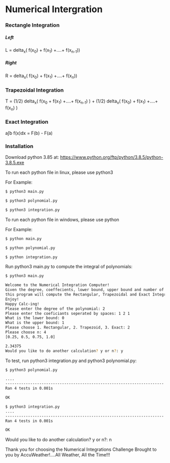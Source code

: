 # Numerical Intergration 
### Rectangle Integration
##### Left

L = delta<sub>x</sub>( f(x<sub>0</sub>) + f(x<sub>1</sub>) +....+ f(x<sub>n-1</sub>))

##### Right 
R = delta<sub>x</sub>( f(x<sub>0</sub>) + f(x<sub>1</sub>) +....+ f(x<sub>n</sub>))
### Trapezoidal Integration
T = (1/2) delta<sub>x</sub>( f(x<sub>0</sub> + f(x<sub>1</sub>) +....+ f(x<sub>n-1</sub>) ) +
    (1/2) delta<sub>x</sub>( f(x<sub>0</sub>) + f(x<sub>1</sub>) +....+ f(x<sub>n</sub>) )
### Exact Integration
a∫b f(x)dx = F(b) - F(a)
### Installation
Download python 3.85 at:
https://www.python.org/ftp/python/3.8.5/python-3.8.5.exe


To run each python file in linux, please use python3

For Example:

```sh
$ python3 main.py

$ python3 polynomial.py

$ python3 integration.py
```
To run each python file in windows, please use python

For Example:
```sh
$ python main.py

$ python polynomial.py

$ python integration.py
```
Run python3 main.py to compute the integral of polynomials:
```sh
$ python3 main.py

Welcome to the Numerical Integration Computer! 
Given the degree, coeffecients, lower bound, upper bound and number of subdivisions of any polynomial,   
this program will compute the Rectangular, Trapezoidal and Exact Integrals of any polynomial!
Enjoy!
Happy Calc-ing!
Please enter the degree of the polynomial: 2
Please enter the coeficiants seperated by spaces: 1 2 1
What is the lower bound: 0
What is the upper bound: 1
Please choose 1. Rectangular, 2. Trapezoid, 3. Exact: 2
Please choose n: 4
[0.25, 0.5, 0.75, 1.0]

2.34375
Would you like to do another calculation? y or n?: y


```


To test, run python3 integration.py and python3 polynomial.py:
```sh
$ python3 polynomial.py

....
----------------------------------------------------------------------
Ran 4 tests in 0.001s

OK

$ python3 integration.py
....
----------------------------------------------------------------------
Ran 4 tests in 0.001s

OK

```

Would you like to do another calculation? y or n?: n

Thank you for choosing the Numerical Integrations Challenge
Brought to you by AccuWeather!....All Weather, All the Time!!!